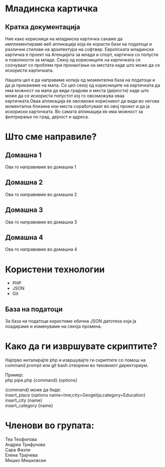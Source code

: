 # Младинска картичка
## Кратка документација

Ние како корисници на младинска картичка сакаме да имплементираме веб апликација која ќе користи бази на податоци и различни стилови на архитектура на софтвер. Европската младинска картичка е проект на Агенцијата за млади и спорт, картичка со попусти и поволности за млади.
Секој од корисниците на картичката се соочуваат со проблем при пронаоѓање на местата каде што може да се искористи картичката.

Нашата цел е да направиме копија од моментална база на податоци и да ја прикажеме на мапа. Со цел секој од корисниците на картичката да има можност на мапа да види градови и места (дејности) каде што може да се искористи попустот кој го овозможува оваа картичката.Оваа апликација   ќе овозможи корисникот да види во негова моментална близина кои места соработуваат во овој проект и да ја искориски картичката. 
Во самата апликација ќе има можност за филтрирање по град, дејност и адреса.

# Што сме направиле?
## Домашна 1

Ова го направивме во домашна 1

## Домашна 2

Ова го направивме во домашна 2

## Домашна 3

Ова го направивме во домашна 3

## Домашна 4

Ова го направивме во домашна 4

# Користени технологии

* PHP
* JSON
* Git

## База на податоци

За база на податоци користиме обична JSON датотека која ја лоадираме и изменуваме на секоја промена.

# Како да ги извршувате скриптите?

Најпрво инталирајте php и извршувајте ги скриптите со помош на command prompt или git bash отворени во тековниот директориум.

Пример: <br/>
php pipe.php {command} {options}

{command} може да биде: <br/>
insert_place {options name=Ime;city=Gevgelija;category=Education} <br/>
insert_city {name} <br/>
insert_category {name}

# Членови во групата:
Теа Теофилова <br/>
Андреа Трифунова <br/>
Сара Фазли <br/>
Елена Трајчева  <br/>
Мишко Мишковски 